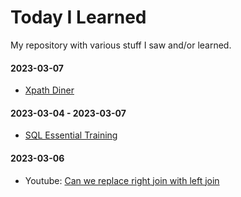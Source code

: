 # Today I Learned
My repository with various stuff I saw and/or learned.

#### 2023-03-07
- [Xpath Diner](https://topswagcode.com/xpath/)
#### 2023-03-04 - 2023-03-07
- [SQL Essential Training](/SQL_Essential_Training)

#### 2023-03-06
- Youtube: [Can we replace right join with left join](https://www.youtube.com/watch?v=xHoXppyDuxs)
